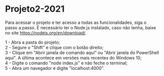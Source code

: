 # Projeto2-2021

Para acessar o projeto e ter acesso a todas as funcionalidades, siga o passo a passo. É necessário ter o Node.js instalado, caso não tenha, baixe no site https://nodejs.org/en/download/.

1 - Abra a pasta do projeto;<br>
2 - Segure o "Shift" e clique com o botão direito;<br>
3 - Clique em "Abrir janela de comando aqui" ou "Abrir janela do PowerShell aqui". A última acontece em versões mais recentes do Windows 10;<br>
4 - Digite o comando "node index.js" e não feche o terminal;<br>
5 - Abra um navegador e digite "localhost:4000".

